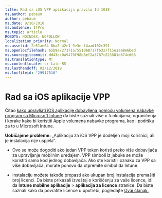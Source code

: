 ```yaml
---
title: Rad sa iOS VPP aplikacija pravilo Id 1018
ms.author: pebaum
author: pebaum
ms.date: 9/10/2018
ms.audience: ITPro
ms.topic: article
ROBOTS: NOINDEX, NOFOLLOW
localization_priority: Normal
ms.assetid: 2e51ae64-8ba2-42e1-9e3e-f4aad102c391
ms.openlocfilehash: 65b9a727171a7551068717f6327f15e1aa8e6bed
ms.sourcegitcommit: dd43cc0a9470f98b8ef2a3787c823801d674c666
ms.translationtype: MT
ms.contentlocale: sr-Latn-RS
ms.lasthandoff: 02/12/2019
ms.locfileid: "29917510"
---
```

# <a name="working-with-ios-vpp-applications"></a>Rad sa iOS aplikacije VPP

Čitao [kako upravljati iOS aplikacije dobavljena pomoću volumena nabavke program sa Microsoft Intune](https://docs.microsoft.com/intune/vpp-apps-ios) da biste saznali više o funkcijama, ograničenja i korake kako bi koristiti Apple volumena nabavke programa, kao i podršku za to u Microsoft Intune. 
  
 **Uobičajene probleme:** „Aplikaciju za iOS VPP je dodeljen moji korisnici, ali je instalacija nije uspjela”. 
  
- Ovo se može dogoditi ako jedan VPP token koristi preko više dobavljača za upravljanje mobilnim uređajem. VPP simboli iz jabuke se može koristiti samo kod jednog dobavljača. Ako ste koristili oznaku za VPP sa više dobavljača, morate ponovo da otpremite simbol da Intune.
    
- Instalaciju možete takođe propasti ako ukupan broj instalacija premašiti broj licenci. Da biste prikazali izveštaj o korišćenju za vaše licence, idi da **Intune mobilne aplikacije** \> **aplikacija za licence** stranice. Da biste saznali kako da povratite licence u upotrebi, pogledajte [Ovaj članak.](https://docs.microsoft.com/intune/vpp-apps-ios#revoking-app-licenses-and-deleting-tokens)
    

